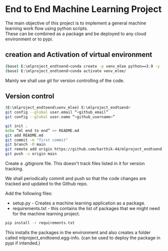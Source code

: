 # End to End Machine Learning Project  

The main objective of this project is to implement a general machine learning work flow using python scripts.  
These can be combined as a package and be deployed to any cloud environment or to pypi.  


## creation and Activation of virtual environment
```bash
(base) E:\mlproject_endtoend>conda create -p venv_mlee python==3.9 -y
(base) E:\mlproject_endtoend>conda activate venv_mlee/
```

Mainly we shall use git for version controlling of the code.  

## Version control  
```bash
(E:\mlproject_endtoend\venv_mlee) E:\mlproject_endtoend>  
git config --global user.email “<github_email”
git config --global user.name “<github_username>”

git init . 
echo “ml end to end” >> README.md
git add README.md
git commit -m "first commit"
git branch -M main
git remote add origin https://github.com/karthik-44/mlproject_endtoend.git
git push -u origin main
```

Create a .gitignore file. This doesn't track files listed in it for version tracking.  

We shall periodically commit and push so that the code changes are tracked and updated to the Github repo.  

Add the following files:  
- setup.py - Creates a machine learning application as a package.
- requirements.txt - this contains the list of packages that we might need for the machine learning project.

```bash
pip install -r requirements.txt
```

This installs the packages in the environment and also creates a folder called mlproject_endtoend.egg-info. (can be used to deploy the package in pypi if intended.)


